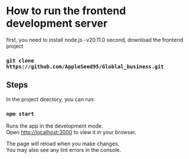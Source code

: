 # How to run the frontend development server

first, you need to install node.js -v20.11.0
second, download the frontend project
### `git clone https://github.com/AppleSeed95/Globlal_business.git`


## Steps 

In the project directory, you can run:

### `npm start`

Runs the app in the development mode.\
Open [http://localhost:3000](http://localhost:3000) to view it in your browser.

The page will reload when you make changes.\
You may also see any lint errors in the console.


